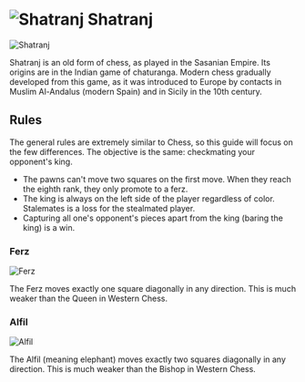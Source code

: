 # ![Shatranj](https://github.com/gbtami/pychess-variants/blob/master/static/icons/Shatranj.svg) Shatranj

![Shatranj](https://github.com/gbtami/pychess-variants/blob/master/static/images/CVariantsGuide/shatranj.png?raw=true)

Shatranj is an old form of chess, as played in the Sasanian Empire. Its origins are in the Indian game of chaturanga. Modern chess gradually developed from this game, as it was introduced to Europe by contacts in Muslim Al-Andalus (modern Spain) and in Sicily in the 10th century.

## Rules

The general rules are extremely similar to Chess, so this guide will focus on the few differences. The objective is the same: checkmating your opponent's king.

* The pawns can't move two squares on the first move. When they reach the eighth rank, they only promote to a ferz.
* The king is always on the left side of the player regardless of color. Stalemates is a loss for the stealmated player.
* Capturing all one's opponent's pieces apart from the king (baring the king) is a win.

### Ferz
![Ferz](https://github.com/gbtami/pychess-variants/blob/master/static/images/CVariantsGuide/Duchess.png)

The Ferz moves exactly one square diagonally in any direction. This is much weaker than the Queen in Western Chess.

### Alfil
![Alfil](https://github.com/gbtami/pychess-variants/blob/master/static/images/CVariantsGuide/Alfil.png)

The Alfil (meaning elephant) moves exactly two squares diagonally in any direction. This is much weaker than the Bishop in Western Chess.
